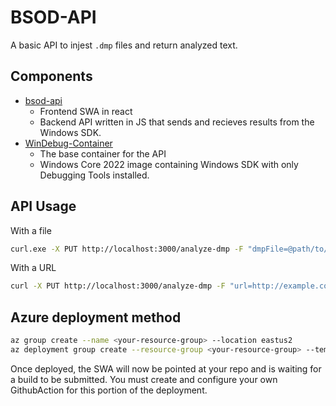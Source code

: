 # BSOD-API
A basic API to injest `.dmp` files and return analyzed text.

## Components
- [bsod-api](https://github.com/PipeItToDevNull/bsod-api)
    - Frontend SWA in react
    - Backend API written in JS that sends and recieves results from the Windows SDK.
- [WinDebug-Container](https://github.com/PipeItToDevNull/WinDebug-Container)
    - The base container for the API
    - Windows Core 2022 image containing Windows SDK with only Debugging Tools installed.

## API Usage
With a file
```bash
curl.exe -X PUT http://localhost:3000/analyze-dmp -F "dmpFile=@path/to/test.dmp"
```

With a URL
```bash
curl -X PUT http://localhost:3000/analyze-dmp -F "url=http://example.com/file.dmp"
```

## Azure deployment method
```bash
az group create --name <your-resource-group> --location eastus2
az deployment group create --resource-group <your-resource-group> --template-file template.json
```
Once deployed, the SWA will now be pointed at your repo and is waiting for a build to be submitted. You must create and configure your own GithubAction for this portion of the deployment.